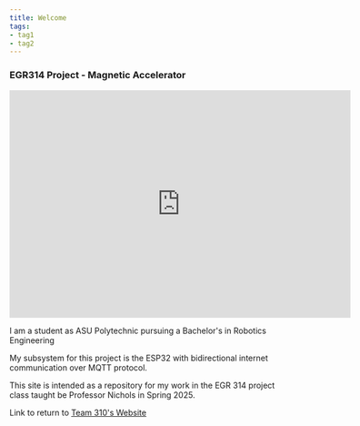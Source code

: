 ```yaml
---
title: Welcome
tags:
- tag1
- tag2
---
```


### EGR314 Project - Magnetic Accelerator

<iframe src="https://lumalabs.ai/embed/3022bc8c-3bbc-4fa1-8d5c-b79c90673635?mode=sparkles&background=%23ffffff&color=%23000000&showTitle=true&loadBg=true&logoPosition=bottom-left&infoPosition=bottom-right&cinematicVideo=undefined&showMenu=false" width="600" height="400" frameborder="0" title="luma embed" style="border: none;"></iframe>

I am a student as ASU Polytechnic pursuing a Bachelor's in Robotics Engineering

My subsystem for this project is the ESP32 with bidirectional internet communication over MQTT protocol.

This site is intended as a repository for my work in the EGR 314 project class taught be Professor Nichols in Spring 2025.

Link to return to [Team 310's Website](https://asu-egr314-2025-s-310.github.io/)
